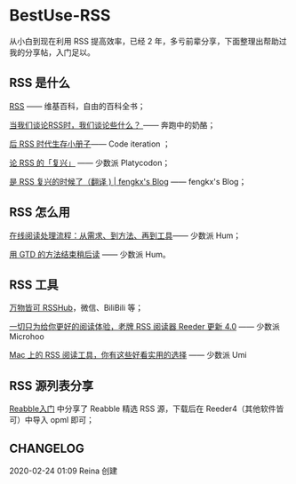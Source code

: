 # BestUse-RSS

从小白到现在利用 RSS 提高效率，已经 2 年，多亏前辈分享，下面整理出帮助过我的分享帖，入门足以。

## RSS 是什么
[RSS](https://zh.wikipedia.org/wiki/RSS) —— 维基百科，自由的百科全书； 

[当我们谈论RSS时，我们谈论些什么？ ](https://www.runningcheese.com/rss-feed) —— 奔跑中的奶酪；

[后 RSS 时代生存小册子](http://hit1024.com/post/2017-12-25)—— Code iteration ；

[论 RSS 的「复兴」](https://sspai.com/post/43998) ——  少数派 Platycodon；

[是 RSS 复兴的时候了（翻译 ) | fengkx's Blog](https://www.fengkx.top/post/translation-of-rss-revival/) —— fengkx's Blog；


## RSS 怎么用

[在线阅读处理流程：从需求、到方法、再到工具](https://sspai.com/post/36795)—— 少数派 Hum；

[用 GTD 的方法结束稍后读](https://sspai.com/post/33933) —— 少数派 Hum。


## RSS 工具

[万物皆可 RSSHub](https://docs.rsshub.app/)，微信、BiliBili 等；

[一切只为给你更好的阅读体验，老牌 RSS 阅读器 Reeder 更新 4.0](https://sspai.com/post/54241) —— 少数派 Microhoo

[Mac 上的 RSS 阅读工具，你有这些好看实用的选择](https://sspai.com/post/55050) —— 少数派 Umi


##  RSS 源列表分享

[Reabble入门](https://reabble.com/help) 中分享了 Reabble 精选 RSS 源，下载后在 Reeder4（其他软件皆可）中导入 opml 即可；

## CHANGELOG
2020-02-24 01:09 Reina 创建

